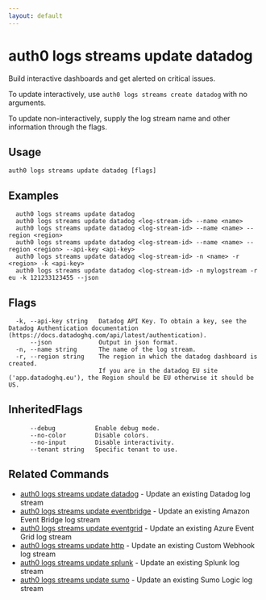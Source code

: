 ```yaml
---
layout: default
---
```

# auth0 logs streams update datadog

Build interactive dashboards and get alerted on critical issues.

To update interactively, use `auth0 logs streams create datadog` with no arguments.

To update non-interactively, supply the log stream name and other information through the flags.

## Usage
```
auth0 logs streams update datadog [flags]
```

## Examples

```
  auth0 logs streams update datadog
  auth0 logs streams update datadog <log-stream-id> --name <name>
  auth0 logs streams update datadog <log-stream-id> --name <name> --region <region>
  auth0 logs streams update datadog <log-stream-id> --name <name> --region <region> --api-key <api-key>
  auth0 logs streams update datadog <log-stream-id> -n <name> -r <region> -k <api-key>
  auth0 logs streams update datadog <log-stream-id> -n mylogstream -r eu -k 121233123455 --json
```


## Flags

```
  -k, --api-key string   Datadog API Key. To obtain a key, see the Datadog Authentication documentation (https://docs.datadoghq.com/api/latest/authentication).
      --json             Output in json format.
  -n, --name string      The name of the log stream.
  -r, --region string    The region in which the datadog dashboard is created.
                         If you are in the datadog EU site ('app.datadoghq.eu'), the Region should be EU otherwise it should be US.
```


## InheritedFlags

```
      --debug           Enable debug mode.
      --no-color        Disable colors.
      --no-input        Disable interactivity.
      --tenant string   Specific tenant to use.
```


## Related Commands

- [auth0 logs streams update datadog](auth0_logs_streams_update_datadog.md) - Update an existing Datadog log stream
- [auth0 logs streams update eventbridge](auth0_logs_streams_update_eventbridge.md) - Update an existing Amazon Event Bridge log stream
- [auth0 logs streams update eventgrid](auth0_logs_streams_update_eventgrid.md) - Update an existing Azure Event Grid log stream
- [auth0 logs streams update http](auth0_logs_streams_update_http.md) - Update an existing Custom Webhook log stream
- [auth0 logs streams update splunk](auth0_logs_streams_update_splunk.md) - Update an existing Splunk log stream
- [auth0 logs streams update sumo](auth0_logs_streams_update_sumo.md) - Update an existing Sumo Logic log stream


